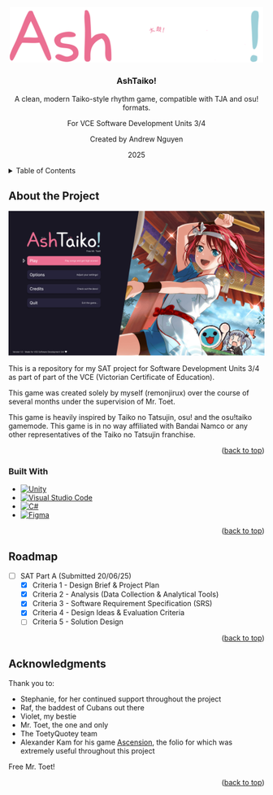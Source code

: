 <!-- Improved compatibility of back to top link: See: https://github.com/othneildrew/Best-README-Template/pull/73 -->
<a id="readme-top"></a>

<!-- PROJECT LOGO -->
<br />
<div align="center">
  <a href="https://github.com/remonjirux/AshTaiko">
    <img src="images/logo.png" alt="Logo" width="500" height="auto">
  </a>

<h3 align="center">AshTaiko!</h3>
  <p align="center">
    A clean, modern Taiko-style rhythm game, 
    compatible with TJA and osu! formats.
          
  <p align="center">
    For VCE Software Development Units 3/4
  <p align="center">
    Created by Andrew Nguyen
  <p align="center">
    2025


</div>

<!-- TABLE OF CONTENTS -->
<details>
  <summary>Table of Contents</summary>
  <ol>
    <li>
      <a href="#about-the-project">About The Project</a>
      <ul>
        <li><a href="#built-with">Built With</a></li>
      </ul>
    </li>
    <li><a href="#roadmap">Roadmap</a></li>
    <li><a href="#acknowledgments">Acknowledgments</a></li>
  </ol>
</details>



<!-- ABOUT THE PROJECT -->
## About the Project

[![Product Name Screen Shot][product-screenshot]](https://github.com/remonjiru/AshTaiko)

This is a repository for my SAT project for Software Development Units 3/4 as part of part of the VCE (Victorian Certificate of Education).

This game was created solely by myself (remonjirux) over the course of several months under the supervision of Mr. Toet.

This game is heavily inspired by Taiko no Tatsujin, osu! and the osu!taiko gamemode. This game is in no way affiliated with Bandai Namco or any other representatives of the Taiko no Tatsujin franchise.

<p align="right">(<a href="#readme-top">back to top</a>)</p>

### Built With

* [![Unity][Unity]][Unity-url]
* [![Visual Studio Code](https://custom-icon-badges.demolab.com/badge/Visual%20Studio%20Code-0078d7.svg?logo=vsc&logoColor=white)](#)
* [![C#](https://custom-icon-badges.demolab.com/badge/C%23-%23239120.svg?logo=cshrp&logoColor=white)](#)
* [![Figma](https://img.shields.io/badge/Figma-F24E1E?logo=figma&logoColor=white)](#)

<p align="right">(<a href="#readme-top">back to top</a>)</p>

<!-- ROADMAP -->
## Roadmap

- [ ] SAT Part A (Submitted 20/06/25)
  - [x] Criteria 1 - Design Brief & Project Plan
  - [x] Criteria 2 - Analysis (Data Collection & Analytical Tools)
  - [x] Criteria 3 - Software Requirement Specification (SRS)
  - [x] Criteria 4 - Design Ideas & Evaluation Criteria
  - [ ] Criteria 5 - Solution Design

<p align="right">(<a href="#readme-top">back to top</a>)</p>

<!-- ACKNOWLEDGMENTS -->
## Acknowledgments
Thank you to:
* Stephanie, for her continued support throughout the project
* Raf, the baddest of Cubans out there
* Violet, my bestie
* Mr. Toet, the one and only
* The ToetyQuotey team
* Alexander Kam for his game [Ascension](https://alexander-kam.itch.io/ascension), the folio for which was extremely useful throughout this project

Free Mr. Toet!

<p align="right">(<a href="#readme-top">back to top</a>)</p>

<!-- MARKDOWN LINKS & IMAGES -->
<!-- https://www.markdownguide.org/basic-syntax/#reference-style-links -->
[product-screenshot]: images/MainMenuPreview.png
[Unity]: https://img.shields.io/badge/Unity-%23000000.svg?logo=unity&logoColor=white
[Unity-url]: https://unity.com/

